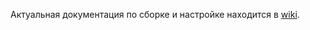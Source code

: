 Актуальная документация по сборке и настройке находится в [wiki](https://github.com/rsdn/avalon/wiki).
